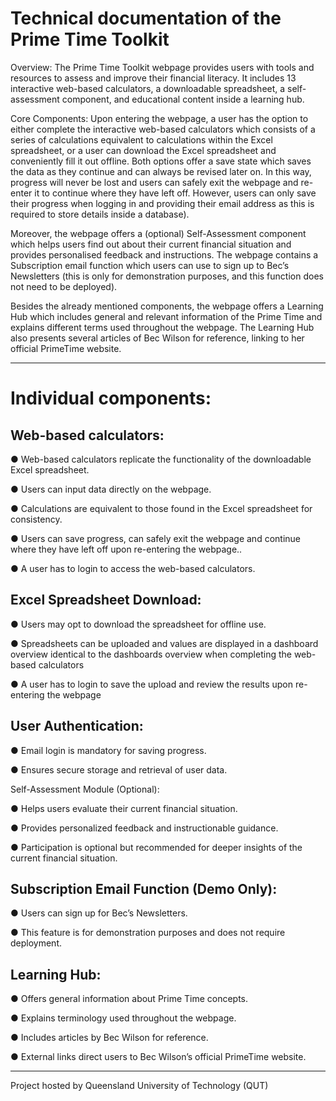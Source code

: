 # Technical documentation of the Prime Time Toolkit

Overview: 
The Prime Time Toolkit webpage provides users with tools and resources to assess and 
improve their financial literacy. It includes 13 interactive web-based calculators, a 
downloadable spreadsheet, a self-assessment component, and educational content inside a 
learning hub. 

Core Components: 
Upon entering the webpage, a user has the option to either complete the interactive 
web-based calculators which consists of a series of calculations equivalent to calculations 
within the Excel spreadsheet, or a user can download the Excel spreadsheet and conveniently 
fill it out offline. Both options offer a save state which saves the data as they continue and can 
always be revised later on. In this way, progress will never be lost and users can safely exit the 
webpage and re-enter it to continue where they have left off. However, users can only save 
their progress when logging in and providing their email address as this is required to store 
details inside a database). 

Moreover, the webpage offers a (optional) Self-Assessment component which helps users find 
out about their current financial situation and provides personalised feedback and instructions. 
The webpage contains a Subscription email function which users can use to sign up to Bec’s 
Newsletters (this is only for demonstration purposes, and this function does not need to be 
deployed).   

Besides the already mentioned components, the webpage offers a Learning Hub which 
includes general and relevant information of the Prime Time and explains different terms used 
throughout the webpage. The Learning Hub also presents several articles of Bec Wilson for 
reference, linking to her official PrimeTime website.  
___________________________________________________________________________ 
# Individual components: 

## Web-based calculators: 

● Web-based calculators replicate the functionality of the downloadable Excel 
spreadsheet. 

● Users can input data directly on the webpage. 

● Calculations are equivalent to those found in the Excel spreadsheet for consistency. 

● Users can save progress, can safely exit the webpage and continue where they have left 
off upon re-entering the webpage.. 

● A user has to login to access the web-based calculators. 



## Excel Spreadsheet Download: 

● Users may opt to download the spreadsheet for offline use. 

● Spreadsheets can be uploaded and values are displayed in a dashboard overview 
identical to the dashboards overview when completing the web-based calculators 

● A user has to login to save the upload and review the results upon re-entering the 
webpage 



## User Authentication: 

● Email login is mandatory for saving progress. 

● Ensures secure storage and retrieval of user data. 

Self-Assessment Module (Optional): 

● Helps users evaluate their current financial situation. 

● Provides personalized feedback and instructionable guidance. 

● Participation is optional but recommended for deeper insights of the current financial 
situation. 



## Subscription Email Function (Demo Only): 

● Users can sign up for Bec’s Newsletters. 

● This feature is for demonstration purposes and does not require deployment. 



## Learning Hub: 

● Offers general information about Prime Time concepts. 

● Explains terminology used throughout the webpage. 

● Includes articles by Bec Wilson for reference. 

● External links direct users to Bec Wilson’s official PrimeTime website. 


___________________________________________________________________________ 
Project hosted by Queensland University of Technology (QUT)
